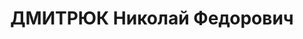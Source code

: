 ---
title: ДМИТРЮК Николай Федорович
description: '1905 р. н., Сумська обл., с. Нижня Сироватка Сумського р-ну, українець,
  член ВКП(б), освіта початкова, Сумська обл., м. Суми, завідувач організаційного
  відділу міської ради

  Арешт 20.09.1937. Військовою колегією Верховного Суду СРСР 7.12.1937 за ст.ст. 54-8,
  54-11 КК УСРР засуджений до ВМП. Розстріляний 8.12.1937 у м. Харків

  Реабілітований 15.12.1956 Верховним Судом СРСР.'
---